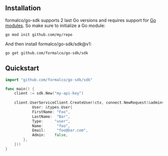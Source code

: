 
## Installation

formalco/go-sdk supports 2 last Go versions and requires support for
[Go modules](https://github.com/golang/go/wiki/Modules). So make sure to initialize a Go module:

```shell
go mod init github.com/my/repo
```

And then install formalco/go-sdk/sdk@v1:

```shell
go get github.com/formalco/go-sdk/sdk
```

## Quickstart

```go
import "github.com/formalco/go-sdk/sdk"

func main() {
    client := sdk.New("my-api-key")
	
	client.UserServiceClient.CreateUser(ctx, connect.NewRequest(&adminv1.CreateUserRequest{
            User: &types.User{
            FirstName: "Foo",
            LastName:  "Bar",
            Type:     "user",
            Name:      "foo",
            Email:     "foo@bar.com",
            Admin:    false,
        },
    }))
}
```
